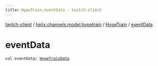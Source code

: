```yaml
---
title: HypeTrain.eventData - twitch-client
---
```


[twitch-client](../../index.html) / [helix.channels.model.hypetrain](../index.html) / [HypeTrain](index.html) / [eventData](./event-data.html)

# eventData

`val eventData: `[`HypeTrainData`](../-hype-train-data/index.html)